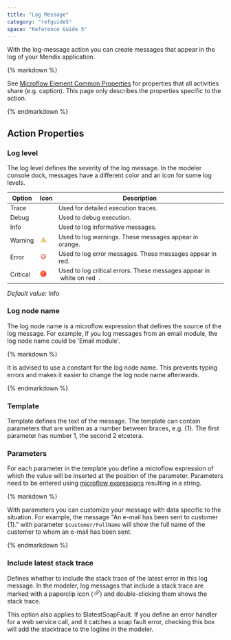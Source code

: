 ```yaml
---
title: "Log Message"
category: "refguide5"
space: "Reference Guide 5"
---
```



With the log-message action you can create messages that appear in the log of your Mendix application.

<div class="alert alert-info">{% markdown %}

See [Microflow Element Common Properties](Microflow+Element+Common+Properties) for properties that all activities share (e.g. caption). This page only describes the properties specific to the action.

{% endmarkdown %}</div>

## Action Properties

### Log level

The log level defines the severity of the log message. In the modeler console dock, messages have a different color and an icon for some log levels.

<table><thead><tr><th class="confluenceTh">Option</th><th class="confluenceTh">Icon</th><th class="confluenceTh">Description</th></tr></thead><tbody><tr><td class="confluenceTd">Trace</td><td class="confluenceTd">&nbsp;</td><td class="confluenceTd">Used for detailed execution traces.</td></tr><tr><td class="confluenceTd">Debug</td><td class="confluenceTd">&nbsp;</td><td class="confluenceTd">Used to debug execution.</td></tr><tr><td class="confluenceTd">Info</td><td class="confluenceTd">&nbsp;</td><td class="confluenceTd">Used to log informative messages.</td></tr><tr><td class="confluenceTd">Warning</td><td class="confluenceTd"><img class="confluence-embedded-image" src="attachments/819203/917893.png" data-image-src="https://world.mendix.com/download/attachments/819203/log_warning.png?version=1&amp;modificationDate=1289377605000&amp;api=v2"></td><td class="confluenceTd">Used to log warnings. These messages appear in <span>orange</span>.</td></tr><tr><td class="confluenceTd">Error</td><td class="confluenceTd"><img class="confluence-embedded-image" src="attachments/819203/917894.png" data-image-src="https://world.mendix.com/download/attachments/819203/log_error.png?version=1&amp;modificationDate=1289377605000&amp;api=v2"></td><td class="confluenceTd">Used to log error messages. These messages appear in <span>red</span>.</td></tr><tr><td class="confluenceTd">Critical</td><td class="confluenceTd"><img class="confluence-embedded-image" src="attachments/819203/917895.png" data-image-src="https://world.mendix.com/download/attachments/819203/log_critical.png?version=1&amp;modificationDate=1289377605000&amp;api=v2"></td><td class="confluenceTd">Used to log critical errors. These messages appear in <span>&nbsp;</span><span class="">white on red</span> <span>&nbsp;</span>.</td></tr></tbody></table>

_Default value:_ Info

### Log node name

The log node name is a microflow expression that defines the source of the log message. For example, if you log messages from an email module, the log node name could be 'Email module'.

<div class="alert alert-success">{% markdown %}

It is advised to use a constant for the log node name. This prevents typing errors and makes it easier to change the log node name afterwards.

{% endmarkdown %}</div>

### Template

Template defines the text of the message. The template can contain parameters that are written as a number between braces, e.g. {1}. The first parameter has number 1, the second 2 etcetera.

### Parameters

For each parameter in the template you define a microflow expression of which the value will be inserted at the position of the parameter. Parameters need to be entered using [microflow expressions](Microflow+Expressions) resulting in a string.

<div class="alert alert-success">{% markdown %}

With parameters you can customize your message with data specific to the situation. For example, the message "An e-mail has been sent to customer {1}." with parameter `$customer/FullName` will show the full name of the customer to whom an e-mail has been sent.

{% endmarkdown %}</div>

### Include latest stack trace

Defines whether to include the stack trace of the latest error in this log message. In the modeler, log messages that include a stack trace are marked with a paperclip icon (![](attachments/819203/917892.png)) and double-clicking them shows the stack trace.

This option also applies to $latestSoapFault. If you define an error handler for a web service call, and it catches a soap fault error, checking this box will add the stacktrace to the logline in the modeler.